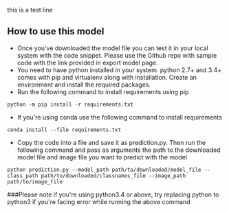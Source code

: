 this is a test line

## How to use this model
- Once you've downloaded the model file you can test it in your local system with the code snippet. Please use the Github repo with sample code with the link provided in export model page.
- You need to have python installed in your system. python 2.7+ and 3.4+ comes with pip and virtualenv along with installation. Create an environment and install the required packages.
- Run the following command to install requirements using pip
```
python -m pip install -r requirements.txt
```
- If you're using conda use the following command to install requirements
```
conda install --file requirements.txt
```
- Copy the code into a file and save it as prediction.py. Then run the following command and pass as arguments the path to the downloaded model file and image file you want to predict with the model
```
python prediction.py --model_path path/to/downloaded/model_file --class_path path/to/downloaded/classnames_file --image_path path/to/image_file
```
###Please note if you're using python3.4 or above, try replacing python to python3 if you're facing error while running the above command 
